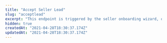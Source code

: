 ```yaml
---
title: "Accept Seller Lead"
slug: "acceptlead"
excerpt: "This endpoint is triggered by the seller onboarding wizard, once the seller confirms their invitation. It can be used by marketplace operators to manually accept seller leads, and carry on with their onboarding process. \n\nNote that there's no specific API call that allows status changes. The operations only allow the seller lead to move forward: \n\n From `invite` > to `Accept` > closing on `Create Seller`.  \n\nIf you want to change the status, you can start the process again, by deleting that lead through the *Delete Seller Lead* endpoint, and resending the invite through the *Resend Seller Lead's Invite* endpoint ."
hidden: true
createdAt: "2021-04-28T18:30:37.174Z"
updatedAt: "2021-04-28T18:30:37.174Z"
---
```

